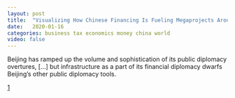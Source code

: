 ```yaml
---
layout: post
title:  "Visualizing How Chinese Financing Is Fueling Megaprojects Around The World"
date:   2020-01-16
categories: business tax economics money china world
video: false
---
```


Beijing has ramped up the volume and sophistication of its public diplomacy overtures, […] but infrastructure as a part of its financial diplomacy dwarfs Beijing’s other public diplomacy tools.

[1]

[1]: //www.zerohedge.com/geopolitical/visualizing-how-chinese-financing-fueling-megaprojects-around-world


